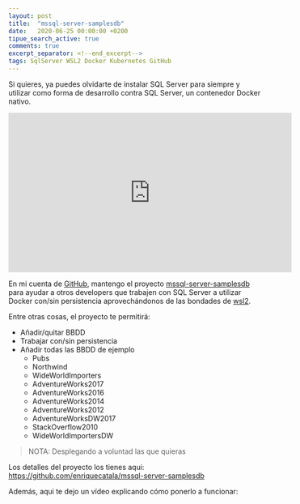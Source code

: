 ```yaml
---
layout: post
title:  "mssql-server-samplesdb"
date:   2020-06-25 00:00:00 +0200
tipue_search_active: true
comments: true
excerpt_separator: <!--end_excerpt-->
tags: SqlServer WSL2 Docker Kubernetes GitHub
---
```


Si quieres, ya puedes olvidarte de instalar SQL Server para siempre y utilizar como forma de desarrollo contra SQL Server, un contenedor Docker nativo. 

<iframe width="560" height="315" src="https://www.youtube.com/embed/ULL5nntWn1A" frameborder="0" allow="accelerometer; autoplay; encrypted-media; gyroscope; picture-in-picture" allowfullscreen></iframe>

En mi cuenta de [GitHub](https://github.com/enriquecatala/), mantengo el proyecto  [mssql-server-samplesdb](https://github.com/enriquecatala/mssql-server-samplesdb) para ayudar a otros developers que trabajen con SQL Server a utilizar Docker con/sin persistencia aprovechándonos de las bondades de [wsl2](https://devblogs.microsoft.com/commandline/wsl2-will-be-generally-available-in-windows-10-version-2004/). 


<!--end_excerpt-->

Entre otras cosas, el proyecto te permitirá:
- Añadir/quitar BBDD
- Trabajar con/sin persistencia
- Añadir todas las BBDD de ejemplo
  - Pubs
  - Northwind
  - WideWorldImporters
  - AdventureWorks2017
  - AdventureWorks2016
  - AdventureWorks2014
  - AdventureWorks2012
  - AdventureWorksDW2017
  - StackOverflow2010
  - WideWorldImportersDW
>NOTA: Desplegando a voluntad las que quieras

Los detalles del proyecto los tienes aqui: https://github.com/enriquecatala/mssql-server-samplesdb 

Además, aqui te dejo un vídeo explicando cómo ponerlo a funcionar:



